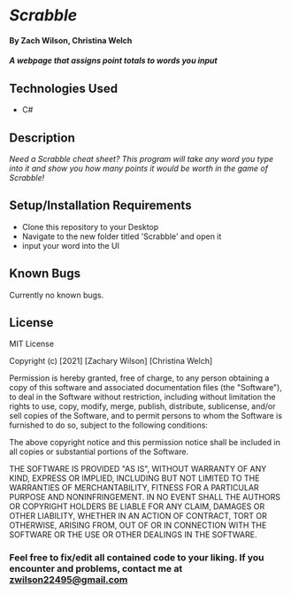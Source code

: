 # _Scrabble_

#### By **Zach Wilson, Christina Welch**

#### _A webpage that assigns point totals to words you input_

## Technologies Used

* C#

## Description

_Need a Scrabble cheat sheet? This program will take any word you type into it and show you how many points it would be worth in the game of Scrabble!_

## Setup/Installation Requirements

* Clone this repository to your Desktop
* Navigate to the new folder titled 'Scrabble' and open it
* input your word into the UI 

## Known Bugs

Currently no known bugs.

## License

MIT License

Copyright (c) [2021] [Zachary Wilson] [Christina Welch]

Permission is hereby granted, free of charge, to any person obtaining a copy
of this software and associated documentation files (the "Software"), to deal
in the Software without restriction, including without limitation the rights
to use, copy, modify, merge, publish, distribute, sublicense, and/or sell
copies of the Software, and to permit persons to whom the Software is
furnished to do so, subject to the following conditions:

The above copyright notice and this permission notice shall be included in all
copies or substantial portions of the Software.

THE SOFTWARE IS PROVIDED "AS IS", WITHOUT WARRANTY OF ANY KIND, EXPRESS OR
IMPLIED, INCLUDING BUT NOT LIMITED TO THE WARRANTIES OF MERCHANTABILITY,
FITNESS FOR A PARTICULAR PURPOSE AND NONINFRINGEMENT. IN NO EVENT SHALL THE
AUTHORS OR COPYRIGHT HOLDERS BE LIABLE FOR ANY CLAIM, DAMAGES OR OTHER
LIABILITY, WHETHER IN AN ACTION OF CONTRACT, TORT OR OTHERWISE, ARISING FROM,
OUT OF OR IN CONNECTION WITH THE SOFTWARE OR THE USE OR OTHER DEALINGS IN THE
SOFTWARE.

### Feel free to fix/edit all contained code to your liking. If you encounter and problems, contact me at zwilson22495@gmail.com